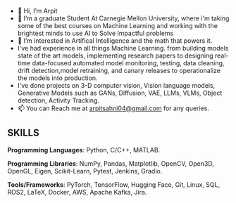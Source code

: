 - 👋 Hi, I’m Arpit
- 🌱 I’m a graduate Student At Carnegie Mellon University, where i'm taking some of the best courses on Machine Learning  and working with the brightest minds to use AI to Solve Impactful problems
- 👀 I’m interested in Artifical Intelligence and the math that powers it.
- I've had experience in all things Machine Learning. from building models state of the art models, implementing research papers to designing real-time data-focused automated model monitoring, testing, data cleaning, drift detection,model retraining, and canary releases to operationalize the models into production.
- I've done projects on 3-D computer vision, Vision language models, Generative Models such as GANs, Diffusion, VAE, LLMs, VLMs, Object detection, Activity Tracking.
- 📫 You can Reach me at arpitsahni04@gmail.com for any queries.

**SKILLS**
---
**Programming Languages**: Python, C/C++, MATLAB. 

**Programming Libraries**: NumPy, Pandas, Matplotlib, OpenCV, Open3D, OpenGL, Eigen, Scikit-Learn, Pytest, Jenkins, Gradio.	

**Tools/Frameworks**: PyTorch, TensorFlow, Hugging Face, Git, Linux, SQL, ROS2, LaTeX, Docker, AWS, Apache Kafka, Jira.




<!---
arpitsahni04/arpitsahni04 is a ✨ special ✨ repository because its `README.md` (this file) appears on your GitHub profile.
You can click the Preview link to take a look at your changes.
--->
